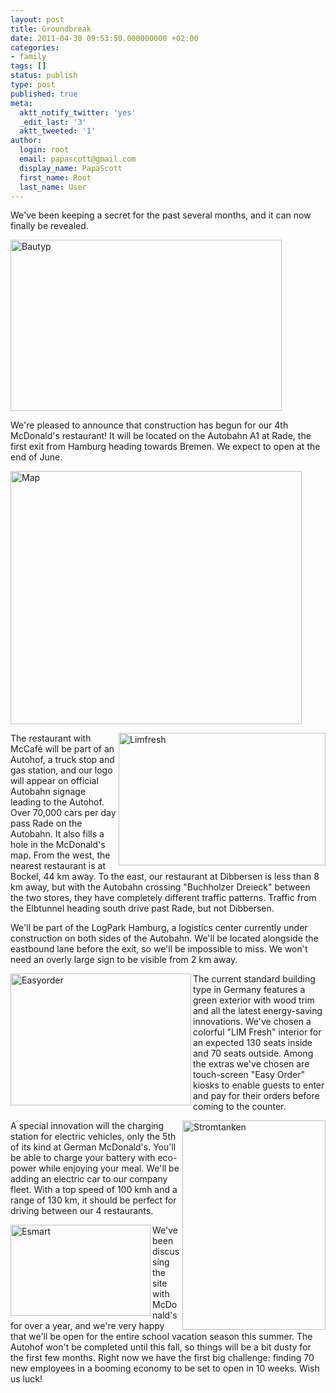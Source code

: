 ```yaml
---
layout: post
title: Groundbreak
date: 2011-04-30 09:53:50.000000000 +02:00
categories:
- family
tags: []
status: publish
type: post
published: true
meta:
  aktt_notify_twitter: 'yes'
  _edit_last: '3'
  aktt_tweeted: '1'
author:
  login: root
  email: papascott@gmail.com
  display_name: PapaScott
  first_name: Root
  last_name: User
---
```

<p>We've been keeping a secret for the past several months, and it can now finally be revealed.</p>
<p><img src="https://res.cloudinary.com/papascott/image/upload/wordpress/wp-content/uploads/2011/04/bautyp.jpg" alt="Bautyp" border="0" width="434" height="274" /></p>
<p>We're pleased to announce that construction has begun for our 4th McDonald's restaurant! It will be located on the Autobahn A1 at Rade, the first exit from Hamburg heading towards Bremen. We expect to open at the end of June.</p>
<p><img src="https://res.cloudinary.com/papascott/image/upload/wordpress/wp-content/uploads/2011/04/map.jpg" alt="Map" border="0" width="466" height="405" /></p>
<p><img src="https://res.cloudinary.com/papascott/image/upload/wordpress/wp-content/uploads/2011/04/limfresh.jpg" alt="Limfresh" border="0" width="331" height="212" align="right" />The restaurant with McCafé will be part of an Autohof, a truck stop and gas station, and our logo will appear on official Autobahn signage leading to the Autohof. Over 70,000 cars per day pass Rade on the Autobahn. It also fills a hole in the McDonald's map. From the west, the nearest restaurant is at Bockel, 44 km away. To the east, our restaurant at Dibbersen is less than 8 km away, but with the Autobahn crossing "Buchholzer Dreieck" between the two stores, they have completely different traffic patterns. Traffic from the Elbtunnel heading south drive past Rade, but not Dibbersen. </p>
<p>We'll be part of the LogPark Hamburg, a logistics center currently under construction on both sides of the Autobahn. We'll be located alongside the eastbound lane before the exit, so we'll be impossible to miss. We won't need an overly large sign to be visible from 2 km away.</p>
<p><img src="https://res.cloudinary.com/papascott/image/upload/wordpress/wp-content/uploads/2011/04/easyoder.jpg" alt="Easyorder" border="0" width="289" height="211" align="left" />The current standard building type in Germany features a green exterior with wood trim and all the latest energy-saving innovations. We've chosen a colorful "LIM Fresh" interior for an expected 130 seats inside and 70 seats outside. Among the extras we've chosen are touch-screen "Easy Order" kiosks to enable guests to enter and pay for their orders before coming to the counter.</p>
<p><img src="https://res.cloudinary.com/papascott/image/upload/wordpress/wp-content/uploads/2011/04/stromtanken.jpg" alt="Stromtanken" border="0" width="229" height="335" align="right" />A special innovation will the charging station for electric vehicles, only the 5th of its kind at German McDonald's. You'll be able to charge your battery with eco-power while enjoying your meal. We'll be adding an electric car to our company fleet. With a top speed of 100 kmh and a range of 130 km, it should be perfect for driving between our 4 restaurants.</p>
<p><img src="https://res.cloudinary.com/papascott/image/upload/wordpress/wp-content/uploads/2011/04/esmart.jpg" alt="Esmart" border="0" width="224" height="146" align="left" />We've been discussing the site with McDonald's for over a year, and we're very happy that we'll be open for the entire school vacation season this summer. The Autohof won't be completed until this fall, so things will be a bit dusty for the first few months. Right now we have the first big challenge: finding 70 new employees in a booming economy to be set to open in 10 weeks. Wish us luck!</p>
